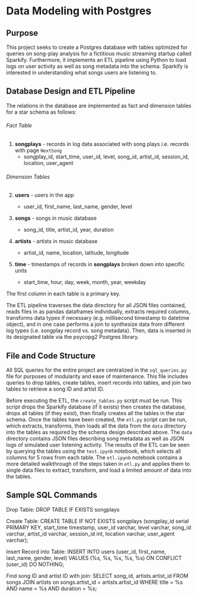# Data Modeling with Postgres

## Purpose

This project seeks to create a Postgres database with tables optimized for queries on song-play analysis for a fictitious music streaming startup called Sparkify. Furthermore, it implements an ETL pipeline using Python to load logs on user activity as well as song metadata into the schema. Sparkify is interested in understanding what songs users are listening to.

## Database Design and ETL Pipeline

The relations in the database are implemented as fact and dimension tables for a star schema as follows:  

###### Fact Table
1. **songplays** - records in log data associated with song plays i.e. records with page `NextSong`
    - songplay_id, start_time, user_id, level, song_id, artist_id, session_id, location, user_agent
    
###### Dimension Tables
2. **users** - users in the app
    - user_id, first_name, last_name, gender, level
    
3. **songs** - songs in music database
    - song_id, title, artist_id, year, duration
    
4. **artists** - artists in music database
    - artist_id, name, location, latitude, longitude
    
5. **time** - timestamps of records in **songplays** broken down into specific units
    - start_time, hour, day, week, month, year, weekday  
    
The first column in each table is a primary key.



The ETL pipeline traverses the data directory for all JSON files contained, reads files in as pandas dataframes individually, extracts required columns, transforms data types if necessary (e.g. millisecond timestamp to datetime object), and in one case performs a join to synthesize data from different log types (i.e. songplay record vs. song metadata). Then, data is inserted in its designated table via the psycopg2 Postgres library.

## File and Code Structure

All SQL queries for the entire project are centralized in the `sql_queries.py` file for purposes of modularity and ease of maintenance. This file includes queries to drop tables, create tables, insert records into tables, and join two tables to retrieve a song ID and artist ID.

Before executing the ETL, the `create_tables.py` script must be run. This script drops the Sparkify database (if it exists) then creates the database, drops all tables (if they exist), then finally creates all the tables in the star schema. Once the tables have been created, the `etl.py` script can be run, which extracts, transforms, then loads all the data from the `data` directory into the tables as required by the schema design described above. The `data` directory contains JSON files describing song metadata as well as JSON logs of simulated user listening activity. The results of the ETL can be seen by querying the tables using the `test.ipynb` notebook, which selects all columns for 5 rows from each table. The `etl.ipynb` notebook contains a more detailed walkthrough of the steps taken in `etl.py` and applies them to single data files to extract, transform, and load a limited amount of data into the tables.

## Sample SQL Commands

Drop Table:
        DROP TABLE IF EXISTS songplays
    
Create Table:
        CREATE TABLE IF NOT EXISTS songplays (songplay_id serial PRIMARY KEY, start_time timestamp, user_id varchar, level varchar, song_id varchar, artist_id varchar, session_id int, location varchar, user_agent varchar);
    
Insert Record into Table:
        INSERT INTO users (user_id, first_name, last_name, gender, level) VALUES (%s, %s, %s, %s, %s) ON CONFLICT (user_id) DO NOTHING;
    
Find song ID and artist ID with join:
        SELECT song_id, artists.artist_id FROM songs JOIN artists on songs.artist_id = artists.artist_id WHERE title = %s AND name = %s AND duration = %s;